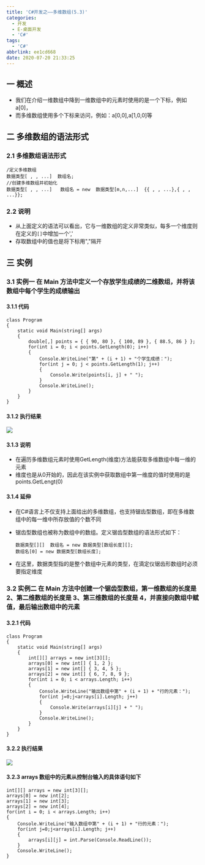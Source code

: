 ```yaml
---
title: 'C#开发之——多维数组(5.3)'
categories:
  - 开发
  - E-桌面开发
  - 'C#'
tags:
  - 'C#'
abbrlink: ee1cd668
date: 2020-07-20 21:33:25
---
```

## 一 概述

* 我们在介绍一维数组中降到一维数组中的元素时使用的是一个下标，例如a[0]，
* 而多维数组使用多个下标来访问，例如：a[0,0],a[1,0,0]等

<!--more-->

## 二 多维数组的语法形式

### 2.1 多维数组语法形式

```
/定义多维数组
数据类型[ , , ...]  数组名;
//创建多维数组并初始化
数据类型[ , , ...]   数组名 = new  数据类型[m,n,...]  {{ , , ...},{ , , ...}};
```

### 2.2 说明

* 从上面定义的语法可以看出，它与一维数组的定义非常类似，每多一个维度则在定义的`[]`中增加一个','
* 存取数组中的值也是将下标用","隔开

## 三 实例

### 3.1 实例一 <font size=3> 在 Main 方法中定义一个存放学生成绩的二维数组，并将该数组中每个学生的成绩输出 </font>

#### 3.1.1 代码

```
class Program
{
    static void Main(string[] args)
    {
        double[,] points = { { 90, 80 }, { 100, 89 }, { 88.5, 86 } };
        for(int i = 0; i < points.GetLength(0); i++)
        {
            Console.WriteLine("第" + (i + 1) + "个学生成绩：");
            for(int j = 0; j < points.GetLength(1); j++)
            {
                Console.Write(points[i, j] + " ");
            }
            Console.WriteLine();
        }
    }
}
```

#### 3.1.2 执行结果

![][1]

#### 3.1.3 说明

* 在遍历多维数组元素时使用GetLength(维度)方法能获取多维数组中每一维的元素
* 维度也是从0开始的，因此在该实例中获取数组中第一维度的值时使用的是points.GetLengt(0)

#### 3.1.4 延伸

* 在C#语言上不仅支持上面给出的多维数组，也支持锯齿型数组，即在多维数组中的每一维中所存放值的个数不同

* 锯齿型数组也被称为数组中的数组。定义锯齿型数组的语法形式如下：

  ```
  数据类型[][]  数组名 = new 数据类型[数组长度][];
  数组名[0] = new 数据类型[数组长度];
  ```

* 在这里，数据类型指的是整个数组中元素的类型，在滴定仪锯齿形数组时必须要指定维度

### 3.2 实例二<font size=3> 在 Main 方法中创建一个锯齿型数组，第一维数组的长度是 2、第二维数组的长度是 3、第三维数组的长度是 4，并直接向数组中赋值，最后输出数组中的元素 </font>

#### 3.2.1 代码

```
class Program
{
    static void Main(string[] args)
    {
        int[][] arrays = new int[3][];
        arrays[0] = new int[] { 1, 2 };
        arrays[1] = new int[] { 3, 4, 5 };
        arrays[2] = new int[] { 6, 7, 8, 9 };
        for(int i = 0; i < arrays.Length; i++)
        {
            Console.WriteLine("输出数组中第" + (i + 1) + "行的元素：");
            for(int j=0;j<arrays[i].Length; j++)
            {
                Console.Write(arrays[i][j] + " ");
            }
            Console.WriteLine();
        }
    }
}
```

#### 3.2.2 执行结果

![][2]

#### 3.2.3  arrays 数组中的元素从控制台输入的具体语句如下 

```
int[][] arrays = new int[3][];
arrays[0] = new int[2];
arrays[1] = new int[3];
arrays[2] = new int[4];
for(int i = 0; i < arrays.Length; i++)
{
    Console.WriteLine("输入数组中第" + (i + 1) + "行的元素：");
    for(int j=0;j<arrays[i].Length; j++)
    {
        arrays[i][j] = int.Parse(Console.ReadLine());
    }
    Console.WriteLine();
}
```



[1]:https://raw.githubusercontent.com/PGzxc/CDN/master/blog-image/csharp-multi-array-score.png
[2]:https://raw.githubusercontent.com/PGzxc/CDN/master/blog-image/csharp-multi-array-wave.png

